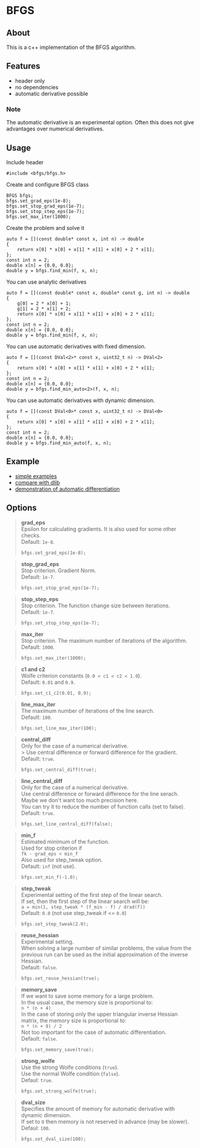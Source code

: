 # BFGS


## About
This is a c++ implementation of the BFGS algorithm.


## Features
* header only
* no dependencies
* automatic derivative possible

### Note
The automatic derivative is an experimental option. Often this does not give advantages over numerical derivatives.


## Usage

Include header
```
#include <bfgs/bfgs.h>
```

Create and configure BFGS class
```
BFGS bfgs;
bfgs.set_grad_eps(1e-8);
bfgs.set_stop_grad_eps(1e-7);
bfgs.set_stop_step_eps(1e-7);
bfgs.set_max_iter(1000);
```

Create the problem and solve it
```
auto f = [](const double* const x, int n) -> double
{
    return x[0] * x[0] + x[1] * x[1] + x[0] + 2 * x[1];
};
const int n = 2;
double x[n] = {0.0, 0.0};
double y = bfgs.find_min(f, x, n);
```

You can use analytic derivatives
```
auto f = [](const double* const x, double* const g, int n) -> double
{
    g[0] = 2 * x[0] + 1;
    g[1] = 2 * x[1] + 2;
    return x[0] * x[0] + x[1] * x[1] + x[0] + 2 * x[1];
};
const int n = 2;
double x[n] = {0.0, 0.0};
double y = bfgs.find_min(f, x, n);
```

You can use automatic derivatives with fixed dimension.
```
auto f = [](const DVal<2>* const x, uint32_t n) -> DVal<2>
{
    return x[0] * x[0] + x[1] * x[1] + x[0] + 2 * x[1];
};
const int n = 2;
double x[n] = {0.0, 0.0};
double y = bfgs.find_min_auto<2>(f, x, n);
```

You can use automatic derivatives with dynamic dimension.
```
auto f = [](const DVal<0>* const x, uint32_t n) -> DVal<0>
{
    return x[0] * x[0] + x[1] * x[1] + x[0] + 2 * x[1];
};
const int n = 2;
double x[n] = {0.0, 0.0};
double y = bfgs.find_min_auto(f, x, n);
```


## Example
* [simple examples](example/simple)
* [compare with dlib](example/dlib)
* [demonstration of automatic differentiation](example/autodiff)


## Options

> **grad_eps**<br/>
Epsilon for calculating gradients. It is also used for some other checks.<br/>
Default: `1e-8`.
> ```
> bfgs.set_grad_eps(1e-8);
> ```

> **stop_grad_eps**<br/>
Stop criterion. Gradient Norm.<br/>
Default: `1e-7`.
> ```
> bfgs.set_stop_grad_eps(1e-7);
> ```

> **stop_step_eps**<br/>
Stop criterion. The function change size between iterations.<br/>
Default: `1e-7`.
> ```
> bfgs.set_stop_step_eps(1e-7);
> ```

> **max_iter**<br/>
Stop criterion. The maximum number of iterations of the algorithm.<br/>
Default: `1000`.
> ```
> bfgs.set_max_iter(1000);
> ```

> **c1 and c2**<br/>
Wolfe criterion constants (`0.0 < c1 < c2 < 1.0`).<br/>
Default: `0.01` and `0.9`.
> ```
> bfgs.set_c1_c2(0.01, 0.9);
> ```

> **line_max_iter**<br/>
The maximum number of iterations of the line search.<br/>
Default: `100`.
> ```
> bfgs.set_line_max_iter(100);
> ```

> **central_diff**<br/>
Only for the case of a numerical derivative.<br/>>
Use central difference or forward difference for the gradient.<br/>
Default: `true`.
> ```
> bfgs.set_central_diff(true);
> ```

> **line_central_diff**<br/>
Only for the case of a numerical derivative.<br/>
Use central difference or forward difference for the line serach.<br/>
Maybe we don't want too much precision here.<br/>
You can try it to reduce the number of function calls (set to false).<br/>
Default: `true`.
> ```
> bfgs.set_line_central_diff(false);
> ```

> **min_f**<br/>
Estimated minimum of the function.<br/>
Used for stop criterion if<br/>
`fk - grad_eps < min_f`<br/>
Also used for step_tweak option.<br/>
Default: `inf` (not use).
> ```
> bfgs.set_min_f(-1.0);
> ```

> **step_tweak**<br/>
Experimental setting of the first step of the linear search.<br/>
If set, then the first step of the linear search will be:<br/>
`a = min(1, step_tweak * (f_min - f) / drad(f))`<br/>
Default: `0.0` (not use step_tweak if <= `0.0`)
> ```
> bfgs.set_step_tweak(2.0);
> ```

> **reuse_hessian**<br/>
Experimental setting.<br/>
When solving a large number of similar problems, the value from the previous run can be used as the initial approximation of the inverse Hessian.<br/>
Default: `false`.
> ```
> bfgs.set_reuse_hessian(true);
> ```

> **memory_save**<br/>
If we want to save some memory for a large problem.<br/>
In the usual case, the memory size is proportional to:<br/>
`n * (n + 4)`<br/>
In the case of storing only the upper triangular inverse Hessian matrix, the memory size is proportional to:<br/>
`n * (n + 9) / 2`<br/>
Not too important for the case of automatic differentiation.<br/>
Default: `false`.
> ```
> bfgs.set_memory_save(true);
> ```

> **strong_wolfe**<br/>
Use the strong Wolfe conditions (`true`).<br/>
Use the normal Wolfe condition (`false`).<br/>
Defaul: `true`.
> ```
> bfgs.set_strong_wolfe(true);
> ```

> **dval_size**<br/>
Specifies the amount of memory for automatic derivative with dynamic dimension.<br/>
If set to `0` then memory is not reserved in advance (may be slower).<br/>
Defaul: `100`.
> ```
> bfgs.set_dval_size(100);
> ```
